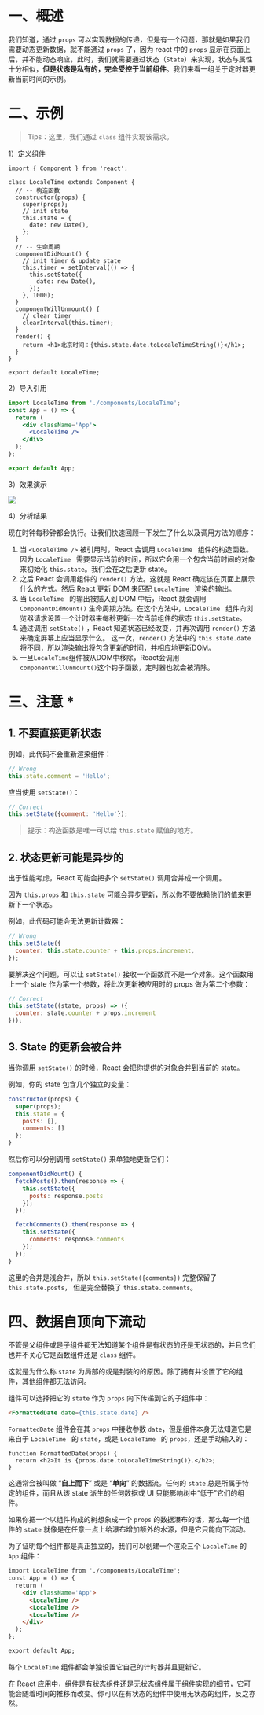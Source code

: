 # 一、概述

我们知道，通过 `props` 可以实现数据的传递，但是有一个问题，那就是如果我们需要动态更新数据，就不能通过 `props` 了，因为 react 中的 `props` 显示在页面上后，并不能动态响应，此时，我们就需要通过状态（`State`）来实现，状态与属性十分相似，**但是状态是私有的，完全受控于当前组件**。我们来看一组关于定时器更新当前时间的示例。

# 二、示例

> Tips：这里，我们通过 `class` 组件实现该需求。

1）定义组件

```react
import { Component } from 'react';

class LocaleTime extends Component {
  // -- 构造函数
  constructor(props) {
    super(props);
    // init state
    this.state = {
      date: new Date(),
    };
  }
  // -- 生命周期
  componentDidMount() {
    // init timer & update state
    this.timer = setInterval(() => {
      this.setState({
        date: new Date(),
      });
    }, 1000);
  }
  componentWillUnmount() {
    // clear timer
    clearInterval(this.timer);
  }
  render() {
    return <h1>北京时间：{this.state.date.toLocaleTimeString()}</h1>;
  }
}

export default LocaleTime;
```

2）导入引用

```jsx
import LocaleTime from './components/LocaleTime';
const App = () => {
  return (
    <div className='App'>
      <LocaleTime />
    </div>
  );
};

export default App;
```



3）效果演示

![](IMGS/state.gif)

4）分析结果

现在时钟每秒钟都会执行。让我们快速回顾一下发生了什么以及调用方法的顺序：

1. 当 `<LocaleTime />` 被引用时，React 会调用 `LocaleTime ` 组件的构造函数。因为 `LocaleTime ` 需要显示当前的时间，所以它会用一个包含当前时间的对象来初始化 `this.state`。我们会在之后更新 state。
2. 之后 React 会调用组件的 `render()` 方法。这就是 React 确定该在页面上展示什么的方式。然后 React 更新 DOM 来匹配 `LocaleTime ` 渲染的输出。
3. 当 `LocaleTime ` 的输出被插入到 DOM 中后，React 就会调用 `ComponentDidMount()` 生命周期方法。在这个方法中，`LocaleTime ` 组件向浏览器请求设置一个计时器来每秒更新一次当前组件的状态 `this.setState`。
4. 通过调用 `setState()` ，React 知道状态已经改变，并再次调用 `render()` 方法来确定屏幕上应当显示什么。 这一次，`render()` 方法中的 `this.state.date` 将不同，所以渲染输出将包含更新的时间，并相应地更新DOM。
5. 一旦`LocaleTime`组件被从DOM中移除，React会调用`componentWillUnmount()`这个钩子函数，定时器也就会被清除。

# 三、注意 *

## 1. 不要直接更新状态

例如，此代码不会重新渲染组件：

```js
// Wrong
this.state.comment = 'Hello';
```

应当使用 `setState()`：

```js
// Correct
this.setState({comment: 'Hello'});
```

> 提示：构造函数是唯一可以给 `this.state` 赋值的地方。

## 2. 状态更新可能是异步的

出于性能考虑，React 可能会把多个 `setState()` 调用合并成一个调用。

因为 `this.props` 和 `this.state` 可能会异步更新，所以你不要依赖他们的值来更新下一个状态。

例如，此代码可能会无法更新计数器：

```js
// Wrong
this.setState({
  counter: this.state.counter + this.props.increment,
});
```

要解决这个问题，可以让 `setState()` 接收一个函数而不是一个对象。这个函数用上一个 state 作为第一个参数，将此次更新被应用时的 props 做为第二个参数：

```js
// Correct
this.setState((state, props) => ({
  counter: state.counter + props.increment
}));
```

## 3. State 的更新会被合并

当你调用 `setState()` 的时候，React 会把你提供的对象合并到当前的 state。

例如，你的 state 包含几个独立的变量：

```js
constructor(props) {
  super(props);
  this.state = {
    posts: [],
    comments: []
  };
}
```

然后你可以分别调用 `setState()` 来单独地更新它们：

```js
componentDidMount() {
  fetchPosts().then(response => {
    this.setState({
      posts: response.posts
    });
  });

  fetchComments().then(response => {
    this.setState({
      comments: response.comments
    });
  });
}
```

这里的合并是浅合并，所以 `this.setState({comments})` 完整保留了 `this.state.posts`， 但是完全替换了 `this.state.comments`。

# 四、数据自顶向下流动

不管是父组件或是子组件都无法知道某个组件是有状态的还是无状态的，并且它们也并不关心它是函数组件还是 `class` 组件。

这就是为什么称 `state` 为局部的或是封装的的原因。除了拥有并设置了它的组件，其他组件都无法访问。

组件可以选择把它的 `state` 作为 `props` 向下传递到它的子组件中：

```html
<FormattedDate date={this.state.date} />
```

`FormattedDate` 组件会在其 `props` 中接收参数 `date`，但是组件本身无法知道它是来自于 `LocaleTime ` 的 `state`，或是 `LocaleTime ` 的 `props`，还是手动输入的：

```react
function FormattedDate(props) {
  return <h2>It is {props.date.toLocaleTimeString()}.</h2>;
}
```

这通常会被叫做 “**自上而下**” 或是 “**单向**” 的数据流。任何的 `state` 总是所属于特定的组件，而且从该 state 派生的任何数据或 UI 只能影响树中“低于”它们的组件。

如果你把一个以组件构成的树想象成一个 `props` 的数据瀑布的话，那么每一个组件的 `state` 就像是在任意一点上给瀑布增加额外的水源，但是它只能向下流动。

为了证明每个组件都是真正独立的，我们可以创建一个渲染三个 `LocaleTime` 的 `App` 组件：

```html
import LocaleTime from './components/LocaleTime';
const App = () => {
  return (
    <div className='App'>
      <LocaleTime />
      <LocaleTime />
      <LocaleTime />
    </div>
  );
};

export default App;
```

每个 `LocaleTime` 组件都会单独设置它自己的计时器并且更新它。

在 React 应用中，组件是有状态组件还是无状态组件属于组件实现的细节，它可能会随着时间的推移而改变。你可以在有状态的组件中使用无状态的组件，反之亦然。

